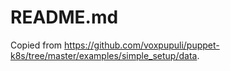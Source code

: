 # README.md

Copied from https://github.com/voxpupuli/puppet-k8s/tree/master/examples/simple_setup/data.
